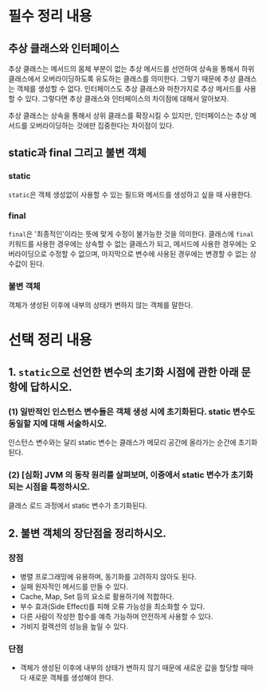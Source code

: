 # 필수 정리 내용
## 추상 클래스와 인터페이스
추상 클래스는 메서드의 몸체 부분이 없는 추상 메서드를 선언하여 상속을 통해서 하위 클래스에서 오버라이딩하도록 유도하는 클래스를 의미한다. 그렇기 때문에 추상 클래스는 객체를 생성할 수 없다. 
인터페이스도 추상 클래스와 마찬가지로 추상 메서드를 사용할 수 있다. 그렇다면 추상 클래스와 인터페이스의 차이점에 대해서 알아보자.

추상 클래스는 상속을 통해서 상위 클래스를 확장시킬 수 있지만, 인터페이스는 추상 메서드를 오버라이딩하는 것에만 집중한다는 차이점이 있다.

## static과 final 그리고 불변 객체
### static
`static`은 객체 생성없이 사용할 수 있는 필드와 메서드를 생성하고 싶을 때 사용한다.

### final
`final`은 '최종적인'이라는 뜻에 맞게 수정이 불가능한 것을 의미한다. 클래스에 `final` 키워드를 사용한 경우에는 상속할 수 없는 클래스가 되고, 메서드에 사용한 경우에는 오버라이딩으로 수정할 수 없으며, 
마지막으로 변수에 사용된 경우에는 변경할 수 없는 상수값이 된다.

### 불변 객체
객체가 생성된 이후에 내부의 상태가 변하지 않는 객체를 말한다. 

# 선택 정리 내용
## 1. `static`으로 선언한 변수의 초기화 시점에 관한 아래 문항에 답하시오.
### (1) 일반적인 인스턴스 변수들은 객체 생성 시에 초기화된다. static 변수도 동일할 지에 대해 서술하시오.
인스턴스 변수와는 달리 static 변수는 클래스가 메모리 공간에 올라가는 순간에 초기화된다. 

### (2) [심화] JVM 의 동작 원리를 살펴보며, 이중에서 static 변수가 초기화되는 시점을 특정하시오. 
클래스 로드 과정에서 static 변수가 초기화된다.

## 2. 불변 객체의 장단점을 정리하시오.
### 장점

- 병렬 프로그래밍에 유용하며, 동기화를 고려하지 않아도 된다.
- 실패 원자적인 메서드를 만들 수 있다.
- Cache, Map, Set 등의 요소로 활용하기에 적합하다.
- 부수 효과(Side Effect)를 피해 오류 가능성을 최소화할 수 있다.
- 다른 사람이 작성한 함수를 예측 가능하며 안전하게 사용할 수 있다.
- 가비지 컬렉션의 성능을 높일 수 있다.

### 단점

- 객체가 생성된 이후에 내부의 상태가 변하지 않기 때문에 새로운 값을 할당할 때마다 새로운 객체를 생성해야 한다.
